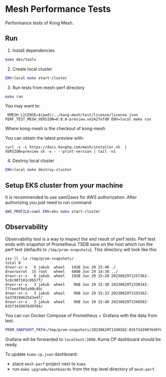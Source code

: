 # Mesh Performance Tests

Performance tests of Kong Mesh.

## Run

1. Install dependencies
```sh
make dev/tools
```

2. Create local cluster
```sh
ENV=local make start-cluster
```

3. Run tests from mesh-perf directory
```sh
make run
```

You may want to:
```shell
 KMESH_LICENSE=$(pwd)/../kong-mesh/test/license/license.json PERF_TEST_MESH_VERSION=0.0.0-preview.ve242fefd0 ENV=local make run
```
Where kong-mesh is the checkout of kong-mesh

You can obtain the latest preview with:
```shell
curl -s -L https://docs.konghq.com/mesh/installer.sh  | VERSION=preview sh -s - --print-version | tail -n1
```

4. Destroy local cluster
```sh
ENV=local make destroy-cluster
```


## Setup EKS cluster from your machine

It is recommended to use saml2aws for AWS authorization. After authorizing you just need to run command

```sh
AWS_PROFILE=saml ENV=eks make start-cluster
```

## Observability

Observability tool is a way to inspect the end result of perf tests.
Perf test ends with snapshot of Prometheus TSDB save on the host which run the perf test (defaults to `/tmp/prom-snapshots`).
This directory will look like this
```
❯❯❯ ll -la /tmp/prom-snapshots/
total 0
drwxr-xr-x   6 jakub  wheel   192B Jun 29 15:40 ./
drwxrwxrwt  15 root   wheel   480B Jun 29 14:30 ../
drwxr-xr-x   6 jakub  wheel   192B Jun 29 15:28 20230629T125736Z-5c8c90f181c0b57f/
drwxr-xr-x   3 jakub  wheel    96B Jun 29 15:30 20230629T133034Z-77fee4f8e5a90c89/
drwxr-xr-x   3 jakub  wheel    96B Jun 29 15:33 20230629T133316Z-5e37819462543e4f/
drwxr-xr-x   3 jakub  wheel    96B Jun 29 15:40 20230629T134058Z-035f3439076d9f04/
```

You can run Docker Compose of Prometheus + Grafana with the data from test.

```sh
PROM_SNAPSHOT_PATH=/tmp/prom-snapshots/20230629T134058Z-035f3439076d9f04 make start-grafana
```

Grafana will be forwarded to `localhost:3000`. Kuma CP dashboard should be ready.

To update `kuma-cp.json` dashboard:
* place `mesh-perf` project next to `kuma`
* run `make upgrade/dashboards` from the top level directory of `mesh-perf`.
